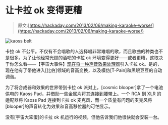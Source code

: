 # 让卡拉 ok 变得更糟

> 原文:[https://hackaday.com/2013/02/06/making-karaoke-worse/](https://hackaday.com/2013/02/06/making-karaoke-worse/)

![kaoss belt](../Images/05603718c76711495fc054542c2e1493.png)

卡拉 ok 不公平。不仅有不会唱歌的人选择唱非常难唱的歌，而且歌曲的种类也不是很多。为了让他经常光顾的酒吧的卡拉 ok 环境变得更好——或者更糟，这取决于你怎么看——【宇宙大事件】[现在将一种声音效果处理器](http://cosmicblooper.wordpress.com/2013/02/04/karaoke-bombing/)引入卡拉 ok。是的，现在他有了带他进入[比伯]领域的音高变换，以及模仿[T-Pain]和黑眼豆豆的自动调谐。

为了将合成器和效果的世界带到卡拉 ok 派对上，[cosmic blooper]拿了一个电池供电的 Kaoss Pad，并借助一些金属片将其连接到腰带上。一个 RCA 到 XLR 的适配器将 Kaoss Pad 连接到卡拉 ok 麦克风，而一个质量有问题的麦克风将[blooper]的声音转化为效果和音高移位器的可怕显示。

没有[宇宙大笨蛋]的卡拉 ok 机运行的视频，但他告诉我们他很快就会安装一台。